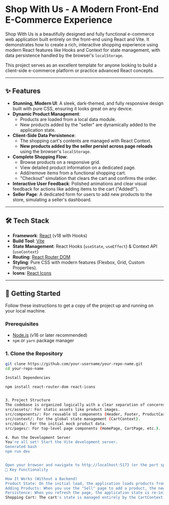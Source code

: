 # Shop With Us - A Modern Front-End E-Commerce Experience

Shop With Us is a beautifully designed and fully functional e-commerce web application built entirely on the front-end using React and Vite. It demonstrates how to create a rich, interactive shopping experience using modern React features like Hooks and Context for state management, with data persistence handled by the browser's `localStorage`.

This project serves as an excellent template for anyone looking to build a client-side e-commerce platform or practice advanced React concepts.

---

## ✨ Features

-   **Stunning, Modern UI**: A sleek, dark-themed, and fully responsive design built with pure CSS, ensuring it looks great on any device.
-   **Dynamic Product Management**:
    -   Products are loaded from a local data module.
    -   New products added by the "seller" are dynamically added to the application state.
-   **Client-Side Data Persistence**:
    -   The shopping cart's contents are managed with React Context.
    -   **New products added by the seller persist across page reloads** using the browser's `localStorage`.
-   **Complete Shopping Flow**:
    -   Browse products on a responsive grid.
    -   View detailed product information on a dedicated page.
    -   Add/remove items from a functional shopping cart.
    -   "Checkout" simulation that clears the cart and confirms the order.
-   **Interactive User Feedback**: Polished animations and clear visual feedback for actions like adding items to the cart ("Added!").
-   **Seller Page**: A dedicated form for users to add new products to the store, simulating a seller's dashboard.

---

## 🛠️ Tech Stack

-   **Framework**: [React](https://reactjs.org/) (v18 with Hooks)
-   **Build Tool**: [Vite](https://vitejs.dev/)
-   **State Management**: React Hooks (`useState`, `useEffect`) & Context API (`useContext`)
-   **Routing**: [React Router DOM](https://reactrouter.com/)
-   **Styling**: Pure CSS with modern features (Flexbox, Grid, Custom Properties).
-   **Icons**: [React Icons](https://react-icons.github.io/react-icons/)

---

## 🚀 Getting Started

Follow these instructions to get a copy of the project up and running on your local machine.

### Prerequisites

-   [Node.js](https://nodejs.org/) (v16 or later recommended)
-   `npm` or `yarn` package manager

### 1. Clone the Repository

```bash
git clone https://github.com/your-username/your-repo-name.git
cd your-repo-name

Install Dependencies

npm install react-router-dom react-icons


3. Project Structure
The codebase is organized logically with a clear separation of concerns:
src/assets/: For static assets like product images.
src/components/: For reusable UI components (Header, Footer, ProductCard).
src/context/: For the global state management (CartContext).
src/data/: For the initial mock product data.
src/pages/: For top-level page components (HomePage, CartPage, etc.).

4. Run the Development Server
You're all set! Start the Vite development server.
Generated bash
npm run dev


Open your browser and navigate to http://localhost:5173 (or the port specified in your terminal) to see the application live.
🔑 Key Functionality

How It Works (Without a Backend)
Product State: On the initial load, the application loads products from src/data/products.js. It then checks localStorage for any previously added products and merges them into the state.
Adding Products: When you use the "Sell" page to add a product, the new product is added to the React state. A useEffect hook then immediately saves the entire updated product list to localStorage.
Persistence: When you refresh the page, the application state is re-initialized by reading the saved list from localStorage, ensuring your added products don't disappear.
Shopping Cart: The cart's state is managed entirely by the CartContext and lives only in memory during a user's session. It resets on page refresh.